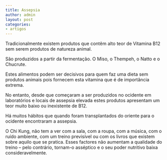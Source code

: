 ```yaml
---
title: Assepsia
author: admin
layout: post
categories:
- artigos
---
```

Tradicionalmente existem produtos que contêm alto teor de Vitamina B12 sem serem produtos de natureza animal.

São produzidos a partir da fermentação. O Miso, o Thempeh, o Natto e o Chucrute.

Estes alimentos podem ser decisivos para quem faz uma dieta sem produtos animais pois fornecem esta vitamina que é de importância extrema.

No entanto, desde que começaram a ser produzidos no ocidente em laboratórios e locais de assepsia elevada estes produtos apresentam um teor muito baixo ou inexistente de B12.

Há muitos hábitos que quando foram transplantados do oriente para o ocidente encontraram a assepsia.

O Chi Kung, não tem a ver com a sala, com a roupa, com a música, com o ruído ambiente, com um treino previsível ou com os livros que existem sobre aquilo que se pratica. Esses factores não aumentam a qualidade do treino &#8211; pelo contrário, tornam-o asséptico e o seu poder nutritivo baixa consideravelmente.
